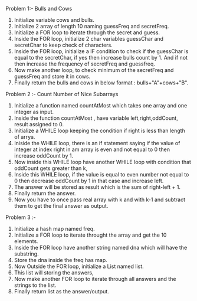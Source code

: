 Problem 1:- Bulls and Cows

1. Initialize variable cows and bulls.
2. Initialize 2 array of length 10 naming guessFreq and secretFreq.
3. Initialize a FOR loop to iterate through the secret and guess.
4. Inside the FOR loop, initialize 2 char variables guessChar and secretChar to keep check of characters.
5. Inside the FOR loop, initialize a IF condition to check if the guessChar is equal to the secretChar, if yes then increase bulls count by 1. And if not then increase the frequency of secretFreq and guessfreq.
6. Now make another loop, to check minimum of the secretFreq and guessFreq and store it in cows.
7. Finally return the bulls and cows in below format : bulls+"A"+cows+"B".

Problem 2 :- Count Number of Nice Subarrays

1. Initialize a function named countAtMost which takes one array and one integer as input.
2. Inside the function countAtMost , have variable left,right,oddCount, result assigned to 0.
3. Initialize a WHILE loop keeping the condition if right is less than length of arrya.
4. Iniside the WHILE loop, there is an if statement saying if the value of integer at index right in am array is even and not equal to 0 then increase oddCount by 1.
5. Now inside this WHILE loop have another WHILE loop with condition that oddCount gets greater than k,
6. Inside this WHILE loop, if the value is equal to even number not equal to 0 then decrease oddCount by 1 in that case and increase left.
7. The answer will be stored as result which is the sum of right-left + 1.
8. Finally return the answer.
9. Now you have to once pass real array with k and with k-1 and subtract them to get the final answer as output.

Problem 3 :-

1. Initialize a hash map named freq.
2. Initialize a FOR loop to iterate throught the array and get the 10 elements.
3. Inside the FOR loop have another string named dna which will have the substring.
4. Store the dna inside the freq has map.
5. Now Outside the FOR loop, initialize a List named list.
6. This list will storing the answers,
7. Now make another FOR loop to iterate through all answers and the strings to the list.
8. Finally return list as the answer/output.
